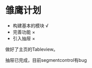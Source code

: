 # 雏鹰计划

* 构建基本的模块      √
* 完善功能                ×
* 引入抽屉                ×


做好了主页的Tableview。

抽屉已完成，目前segmentcontrol有bug